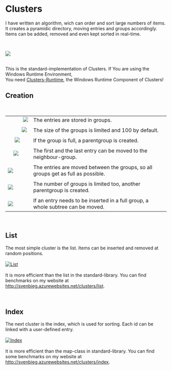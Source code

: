 <h1>Clusters</h1>

<p>
I have written an algorithm, wich can order and sort large numbers of items.<br />
It creates a pyramidic directory, moving entries and groups accordingly.<br />
Items can be added, removed and even kept sorted in real-time.
</p><br />

<a href="http://svenbieg.azurewebsites.net/Clusters"><img src="https://user-images.githubusercontent.com/12587394/47256750-2e75a180-d485-11e8-8fe4-ad181f695690.jpg" style="" /></a><br />
<br />

<p>
This is the standard-implementation of Clusters. If You are using the Windows Runtime Environment,<br />
You need <a href="http://github.com/svenbieg/clusters-runtime">Clusters-Runtime</a>, the Windows Runtime Component of Clusters!
</p>

<h2>Creation</h2><br />

<table>
	<tr>
		<td>&nbsp;&nbsp;&nbsp;&nbsp;&nbsp;&nbsp;&nbsp;&nbsp;&nbsp;&nbsp;&nbsp;<a href="http://svenbieg.azurewebsites.net/Clusters"><img src="https://user-images.githubusercontent.com/12587394/47256722-d3dc4580-d484-11e8-8393-b0e7c026be5e.png" /></a></td>
		<td>The entries are stored in groups.</td>
	</tr><tr><td></td></tr><tr>
		<td>&nbsp;&nbsp;&nbsp;&nbsp;&nbsp;&nbsp;&nbsp;&nbsp;&nbsp;&nbsp;<a href="http://svenbieg.azurewebsites.net/Clusters"><img src="https://user-images.githubusercontent.com/12587394/47256729-e48cbb80-d484-11e8-833e-846bb4a70b0c.png" /></a></td>
		<td>The size of the groups is limited and 100 by default.</td>
	</tr><tr><td></td></tr><tr>
		<td>&nbsp;&nbsp;&nbsp;&nbsp;&nbsp;<a href="http://svenbieg.azurewebsites.net/Clusters"><img src="https://user-images.githubusercontent.com/12587394/47256737-f4a49b00-d484-11e8-9171-a40ef63c3ff1.png" /></a></td>
		<td>If the group is full, a parentgroup is created.</td>
	</tr><tr><td></td></tr><tr>
		<td>&nbsp;&nbsp;&nbsp;&nbsp;<a href="http://svenbieg.azurewebsites.net/Clusters"><img src="https://user-images.githubusercontent.com/12587394/47256739-ff5f3000-d484-11e8-9445-4443f52e228a.png" /></a></td>
		<td>The first and the last entry can be moved to the neighbour-group.</td>
	</tr><tr><td></td></tr><tr>
		<td><a href="http://svenbieg.azurewebsites.net/Clusters"><img src="https://user-images.githubusercontent.com/12587394/47256742-09812e80-d485-11e8-8ca6-06a011e88120.png" /></a></td>
		<td>The entries are moved between the groups, so all groups get as full as possible.</td>
	</tr><tr><td></td></tr><tr>
		<td><a href="http://svenbieg.azurewebsites.net/Clusters"><img src="https://user-images.githubusercontent.com/12587394/47256745-1736b400-d485-11e8-9785-e0479250b51d.png" /></a></td>
		<td>The number of groups is limited too, another parentgroup is created.</td>
	</tr><tr><td></td></tr><tr>
		<td><a href="http://svenbieg.azurewebsites.net/Clusters"><img src="https://user-images.githubusercontent.com/12587394/47256748-21f14900-d485-11e8-9506-db75fa50c9bd.png" /></a></td>
		<td>If an entry needs to be inserted in a full group, a whole subtree can be moved.</td>
	</tr>
</table><br />

<h2>List</h2>
<p>
The most simple cluster is the list. Items can be inserted and removed at random positions.<br /><br />
<a href="http://svenbieg.azurewebsites.net/clusters/list"><img alt="List" src="https://user-images.githubusercontent.com/12587394/47256760-3f261780-d485-11e8-9209-1289e929e138.jpg" /></a><br /><br />
It is more efficient than the list in the standard-library. You can find benchmarks on my website at
<a href="http://svenbieg.azurewebsites.net/clusters/list" target="_blank">http://svenbieg.azurewebsites.net/clusters/list</a>.
</p><br />

<h2>Index</h2>
<p>
The next cluster is the index, which is used for sorting. Each id can be linked with a user-defined entry.<br /><br />
<a href="http://svenbieg.azurewebsites.net/clusters/index"><img alt="Index" src="https://user-images.githubusercontent.com/12587394/47256763-49481600-d485-11e8-818d-2a26f44ea511.jpg" /></a><br /><br />
It is more efficient than the map-class in standard-library. You can find some benchmarks on my website at
<a href="http://svenbieg.azurewebsites.net/clusters/index" target="_blank">http://svenbieg.azurewebsites.net/clusters/index</a>.
</p><br />

<br /><br /><br /><br /><br />
